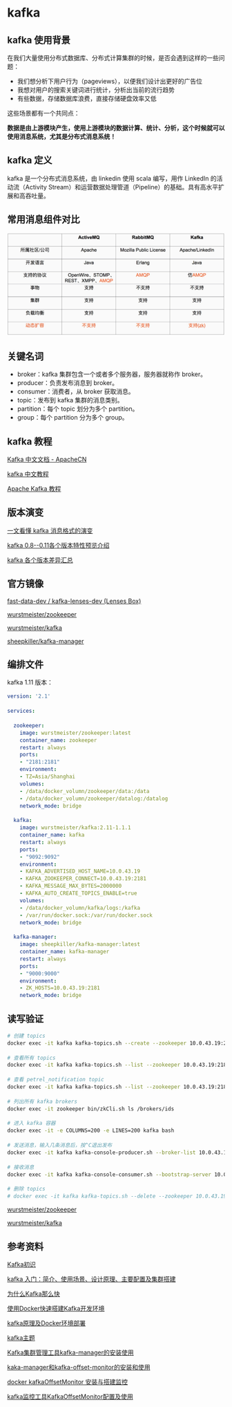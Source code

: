 # kafka

## kafka 使用背景

在我们大量使用分布式数据库、分布式计算集群的时候，是否会遇到这样的一些问题：

- 我们想分析下用户行为（pageviews），以便我们设计出更好的广告位
- 我想对用户的搜索关键词进行统计，分析出当前的流行趋势
- 有些数据，存储数据库浪费，直接存储硬盘效率又低 

这些场景都有一个共同点：

**数据是由上游模块产生，使用上游模块的数据计算、统计、分析，这个时候就可以使用消息系统，尤其是分布式消息系统！**

## kafka 定义

kafka 是一个分布式消息系统，由 linkedin 使用 scala 编写，用作 LinkedIn 的活动流（Activity Stream）和运营数据处理管道（Pipeline）的基础。具有高水平扩展和高吞吐量。

## 常用消息组件对比

![消息组件对比图](/images/消息组件对比图.png)

## 关键名词

- broker：kafka 集群包含一个或者多个服务器，服务器就称作 broker。
- producer：负责发布消息到 broker。
- consumer：消费者，从 broker 获取消息。
- topic：发布到 kafka 集群的消息类别。
- partition：每个 topic 划分为多个 partition。
- group：每个 partition 分为多个 group。

## kafka 教程

[Kafka 中文文档 - ApacheCN](http://kafka.apachecn.org/)

[kafka 中文教程](http://www.orchome.com/kafka/index)

[Apache Kafka 教程](https://www.w3cschool.cn/apache_kafka/)

## 版本演变

[一文看懂 kafka 消息格式的演变](https://blog.csdn.net/u013256816/article/details/80300225)

[kafka 0.8--0.11各个版本特性预览介绍](http://www.cnblogs.com/intsmaze/p/6709297.html)

[kafka 各个版本差异汇总](https://www.cnblogs.com/yinzhengjie/p/9986554.html)

## 官方镜像

[fast-data-dev / kafka-lenses-dev (Lenses Box)](https://hub.docker.com/r/landoop/fast-data-dev)

[wurstmeister/zookeeper](https://hub.docker.com/r/wurstmeister/zookeeper)

[wurstmeister/kafka](https://hub.docker.com/r/wurstmeister/kafka)

[sheepkiller/kafka-manager](https://hub.docker.com/r/sheepkiller/kafka-manager)

## 编排文件

kafka 1.11 版本：

```yml
version: '2.1'

services:

  zookeeper:
    image: wurstmeister/zookeeper:latest
    container_name: zookeeper
    restart: always
    ports:
    - "2181:2181"
    environment:
    - TZ=Asia/Shanghai
    volumes:
    - /data/docker_volumn/zookeeper/data:/data
    - /data/docker_volumn/zookeeper/datalog:/datalog
    network_mode: bridge
    
  kafka:
    image: wurstmeister/kafka:2.11-1.1.1
    container_name: kafka
    restart: always
    ports:
    - "9092:9092"
    environment:
    - KAFKA_ADVERTISED_HOST_NAME=10.0.43.19
    - KAFKA_ZOOKEEPER_CONNECT=10.0.43.19:2181
    - KAFKA_MESSAGE_MAX_BYTES=2000000
    - KAFKA_AUTO_CREATE_TOPICS_ENABLE=true
    volumes:
    - /data/docker_volumn/kafka/logs:/kafka
    - /var/run/docker.sock:/var/run/docker.sock
    network_mode: bridge

  kafka-manager:
    image: sheepkiller/kafka-manager:latest
    container_name: kafka-manager
    restart: always
    ports:
    - "9000:9000"
    environment:
    - ZK_HOSTS=10.0.43.19:2181
    network_mode: bridge
```

## 读写验证

```sh
# 创建 topics
docker exec -it kafka kafka-topics.sh --create --zookeeper 10.0.43.19:2181 --replication-factor 1 --partitions 1 --topic petrel_notification

# 查看所有 topics
docker exec -it kafka kafka-topics.sh --list --zookeeper 10.0.43.19:2181

# 查看 petrel_notification topic
docker exec -it kafka kafka-topics.sh --list --zookeeper 10.0.43.19:2181 --topic petrel_notification

# 列出所有 kafka brokers
docker exec -it zookeeper bin/zkCli.sh ls /brokers/ids

# 进入 kafka 容器
docker exec -it -e COLUMNS=200 -e LINES=200 kafka bash

# 发送消息，输入几条消息后，按^C退出发布
docker exec -it kafka kafka-console-producer.sh --broker-list 10.0.43.19:9092 --topic petrel_notification

# 接收消息
docker exec -it kafka kafka-console-consumer.sh --bootstrap-server 10.0.43.19:9092 --topic petrel_notification --from-beginning

# 删除 topics
# docker exec -it kafka kafka-topics.sh --delete --zookeeper 10.0.43.19:2181 --topic petrel_notification
```

[wurstmeister/zookeeper](https://hub.docker.com/r/wurstmeister/zookeeper)

[wurstmeister/kafka](https://hub.docker.com/r/wurstmeister/kafka)

## 参考资料

[Kafka初识](https://www.cnblogs.com/luotianshuai/p/5206662.html#autoid-0-0-0)

[kafka 入门：简介、使用场景、设计原理、主要配置及集群搭建](https://www.cnblogs.com/likehua/p/3999538.html)

[为什么Kafka那么快](https://blog.csdn.net/z69183787/article/details/80323581)

[使用Docker快速搭建Kafka开发环境](https://tomoyadeng.github.io/blog/2018/06/02/kafka-cluster-in-docker/index.html)

[kafka原理及Docker环境部署](https://yq.aliyun.com/articles/657849)

[kafka主题](https://blog.csdn.net/qq_37502106/article/details/80351858)

[Kafka集群管理工具kafka-manager的安装使用](https://www.cnblogs.com/frankdeng/p/9584870.html)

[kaka-manager和kafka-offset-monitor的安装和使用](https://blog.csdn.net/hwz2311245/article/details/50983121)

[docker kafkaOffsetMonitor 安装与搭建监控](https://www.e-learn.cn/content/qita/675743)

[kafka监控工具KafkaOffsetMonitor配置及使用](https://www.cnblogs.com/dadonggg/p/8242682.html)
